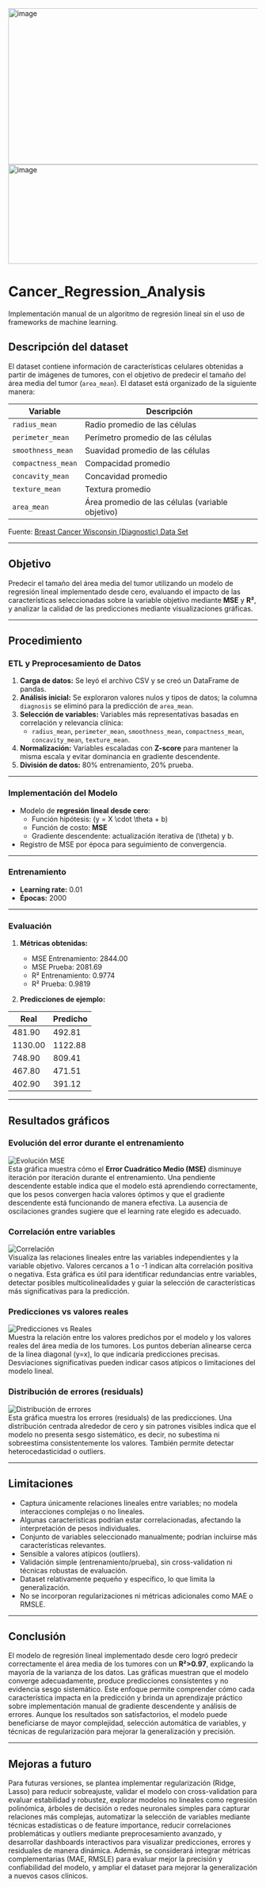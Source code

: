 
<img width="560" height="315" alt="image" src="https://github.com/user-attachments/assets/64dfa7ef-c395-43f4-b8eb-43c28f701ad3" />

<img width="950" height="200" alt="image" src="https://github.com/user-attachments/assets/040b69f6-96a2-4a9b-929b-b1e523766df6" />

# Cancer_Regression_Analysis

Implementación manual de un algoritmo de regresión lineal sin el uso de frameworks de machine learning.  

## Descripción del dataset

El dataset contiene información de características celulares obtenidas a partir de imágenes de tumores, con el objetivo de predecir el tamaño del área media del tumor (`area_mean`). El dataset está organizado de la siguiente manera:

| Variable                  | Descripción |
|----------------------------|-------------|
| `radius_mean`              | Radio promedio de las células |
| `perimeter_mean`           | Perímetro promedio de las células |
| `smoothness_mean`          | Suavidad promedio de las células |
| `compactness_mean`         | Compacidad promedio |
| `concavity_mean`           | Concavidad promedio |
| `texture_mean`             | Textura promedio |
| `area_mean`                | Área promedio de las células (variable objetivo) |

Fuente: [Breast Cancer Wisconsin (Diagnostic) Data Set](https://www.kaggle.com/datasets/uciml/breast-cancer-wisconsin-data)

---

## Objetivo

Predecir el tamaño del área media del tumor utilizando un modelo de regresión lineal implementado desde cero, evaluando el impacto de las características seleccionadas sobre la variable objetivo mediante **MSE** y **R²**, y analizar la calidad de las predicciones mediante visualizaciones gráficas.

---

## Procedimiento

### ETL y Preprocesamiento de Datos

1. **Carga de datos:** Se leyó el archivo CSV y se creó un DataFrame de pandas.  
2. **Análisis inicial:** Se exploraron valores nulos y tipos de datos; la columna `diagnosis` se eliminó para la predicción de `area_mean`.  
3. **Selección de variables:** Variables más representativas basadas en correlación y relevancia clínica:  
   - `radius_mean`, `perimeter_mean`, `smoothness_mean`, `compactness_mean`, `concavity_mean`, `texture_mean`.  
4. **Normalización:** Variables escaladas con **Z-score** para mantener la misma escala y evitar dominancia en gradiente descendente.  
5. **División de datos:** 80% entrenamiento, 20% prueba.

---

### Implementación del Modelo

- Modelo de **regresión lineal desde cero**:  
  - Función hipótesis: \(y = X \cdot \theta + b\)  
  - Función de costo: **MSE**  
  - Gradiente descendente: actualización iterativa de \(\theta\) y b.  
- Registro de MSE por época para seguimiento de convergencia.

---

### Entrenamiento

- **Learning rate:** 0.01  
- **Épocas:** 2000  

---

### Evaluación

1. **Métricas obtenidas:**
   - MSE Entrenamiento: 2844.00  
   - MSE Prueba: 2081.69  
   - R² Entrenamiento: 0.9774  
   - R² Prueba: 0.9819

2. **Predicciones de ejemplo:**

| Real  | Predicho |
|-------|----------|
| 481.90 | 492.81  |
| 1130.00 | 1122.88 |
| 748.90 | 809.41  |
| 467.80 | 471.51  |
| 402.90 | 391.12  |

---

## Resultados gráficos

### Evolución del error durante el entrenamiento
![Evolución MSE](grafica_mse.png)  
Esta gráfica muestra cómo el **Error Cuadrático Medio (MSE)** disminuye iteración por iteración durante el entrenamiento. Una pendiente descendente estable indica que el modelo está aprendiendo correctamente, que los pesos convergen hacia valores óptimos y que el gradiente descendente está funcionando de manera efectiva. La ausencia de oscilaciones grandes sugiere que el learning rate elegido es adecuado.

### Correlación entre variables
![Correlación](grafica_correlacion.png)  
Visualiza las relaciones lineales entre las variables independientes y la variable objetivo. Valores cercanos a 1 o -1 indican alta correlación positiva o negativa. Esta gráfica es útil para identificar redundancias entre variables, detectar posibles multicolinealidades y guiar la selección de características más significativas para la predicción.

### Predicciones vs valores reales
![Predicciones vs Reales](predicciones_vs_reales.png)  
Muestra la relación entre los valores predichos por el modelo y los valores reales del área media de los tumores. Los puntos deberían alinearse cerca de la línea diagonal (y=x), lo que indicaría predicciones precisas. Desviaciones significativas pueden indicar casos atípicos o limitaciones del modelo lineal.

### Distribución de errores (residuals)
![Distribución de errores](distribucion_error.png)  
Esta gráfica muestra los errores (residuals) de las predicciones. Una distribución centrada alrededor de cero y sin patrones visibles indica que el modelo no presenta sesgo sistemático, es decir, no subestima ni sobreestima consistentemente los valores. También permite detectar heterocedasticidad o outliers.

---

## Limitaciones

- Captura únicamente relaciones lineales entre variables; no modela interacciones complejas o no lineales.  
- Algunas características podrían estar correlacionadas, afectando la interpretación de pesos individuales.  
- Conjunto de variables seleccionado manualmente; podrían incluirse más características relevantes.  
- Sensible a valores atípicos (outliers).  
- Validación simple (entrenamiento/prueba), sin cross-validation ni técnicas robustas de evaluación.  
- Dataset relativamente pequeño y específico, lo que limita la generalización.  
- No se incorporan regularizaciones ni métricas adicionales como MAE o RMSLE.

---

## Conclusión

El modelo de regresión lineal implementado desde cero logró predecir correctamente el área media de los tumores con un **R²>0.97**, explicando la mayoría de la varianza de los datos. Las gráficas muestran que el modelo converge adecuadamente, produce predicciones consistentes y no evidencia sesgo sistemático. Este enfoque permite comprender cómo cada característica impacta en la predicción y brinda un aprendizaje práctico sobre implementación manual de gradiente descendente y análisis de errores. Aunque los resultados son satisfactorios, el modelo puede beneficiarse de mayor complejidad, selección automática de variables, y técnicas de regularización para mejorar la generalización y precisión.

---

## Mejoras a futuro

Para futuras versiones, se plantea implementar regularización (Ridge, Lasso) para reducir sobreajuste, validar el modelo con cross-validation para evaluar estabilidad y robustez, explorar modelos no lineales como regresión polinómica, árboles de decisión o redes neuronales simples para capturar relaciones más complejas, automatizar la selección de variables mediante técnicas estadísticas o de feature importance, reducir correlaciones problemáticas y outliers mediante preprocesamiento avanzado, y desarrollar dashboards interactivos para visualizar predicciones, errores y residuales de manera dinámica. Además, se considerará integrar métricas complementarias (MAE, RMSLE) para evaluar mejor la precisión y confiabilidad del modelo, y ampliar el dataset para mejorar la generalización a nuevos casos clínicos.
